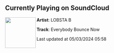 ## Currently Playing on SoundCloud

[<img align="left" width="100" src="https://i1.sndcdn.com/artworks-xAfXm4jwVj1w-0-t500x500.jpg">](https://soundcloud.com/lobsta-b/everybody-bounce-now)

**Artist**: LOBSTA B 

**Track**: Everybody Bounce Now

Last updated at 05/03/2024 05:58
